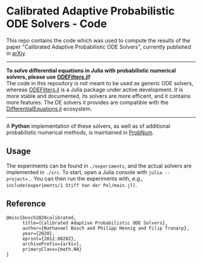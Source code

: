 # Calibrated Adaptive Probabilistic ODE Solvers - Code

This repo contains the code which was used to compute the results of the paper "Calibrated Adaptive Probabilistic ODE Solvers", currently published in
[arXiv](https://arxiv.org/abs/2012.08202).

---

__To solve differential equations in Julia with probabilistic numerical solvers, please use
[ODEFilters.jl](https://github.com/nathanaelbosch/ODEFilters.jl)!__<br />
The code in this repository is not meant to be used as generic ODE solvers, whereas
[ODEFilters.jl](https://github.com/nathanaelbosch/ODEFilters.jl)
is a Julia package under active development.
It is more stable and documented, its solvers are more efficent, and it contains more features.
The DE solvers it provides are compatible with the
[DifferentialEquations.jl](https://docs.sciml.ai/stable/)
ecosystem.

---

A __Python__ implementation of these solvers, as well as of additional probabilistic numerical methods, is maintained in [ProbNum](https://github.com/probabilistic-numerics/probnum).


## Usage
The experiments can be found in `./experiments`, and the actual solvers are implemented in `./src`.
To start, open a Julia console with `julia --project=.`.
You can then run the experiments with, e.g., `include(experiments/1 Stiff Van der Pol/main.jl)`.


## Reference
```
@misc{bosch2020calibrated,
      title={Calibrated Adaptive Probabilistic ODE Solvers},
      author={Nathanael Bosch and Philipp Hennig and Filip Tronarp},
      year={2020},
      eprint={2012.08202},
      archivePrefix={arXiv},
      primaryClass={math.NA}
}
```
